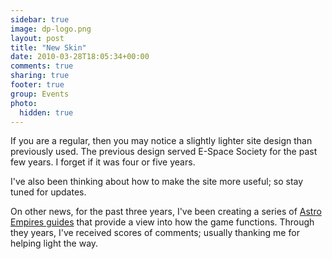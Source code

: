 ```yaml
---
sidebar: true
image: dp-logo.png
layout: post
title: "New Skin"
date: 2010-03-28T18:05:34+00:00
comments: true
sharing: true
footer: true
group: Events
photo:
  hidden: true
---
```

If you are a regular, then you may notice a slightly lighter site design than previously used. The previous design served E-Space Society for the past few years. I forget if it was four or five years.
<!-- more -->
I've also been thinking about how to make the site more useful; so stay tuned for updates.

On other news, for the past three years, I've been creating a series of [Astro Empires guides](/events/astro-empires) that provide a view into how the game functions. Through they years, I've received scores of comments; usually thanking me for helping light the way.
